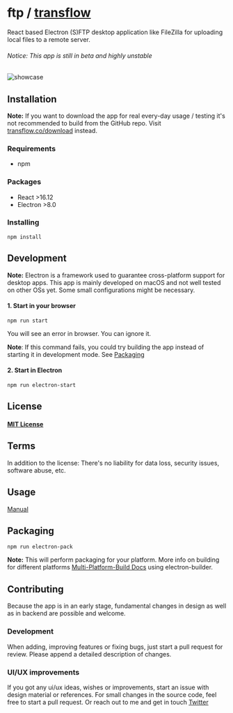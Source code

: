 # ftp / [transflow](https://transflow.co)

React based Electron (S)FTP desktop application like FileZilla for uploading local files to a remote server.

###### Notice: This app is still in beta and highly unstable

![showcase](https://cdn.transflow.co/static/42vkW/showcase.gif)

## Installation

**Note:** If you want to download the app for real every-day usage / testing it's not recommended to build from the GitHub repo. Visit [transflow.co/download](https://transflow.co/download) instead.

### Requirements

* npm

### Packages

* React >16.12
* Electron >8.0

### Installing

```
npm install
```

## Development

**Note:** Electron is a framework used to guarantee cross-platform support for desktop apps. This app is mainly developed on macOS and not well tested on other OSs yet. Some small configurations might be necessary.

#### 1. Start in your browser

```
npm run start
```

You will see an error in browser. You can ignore it.

**Note**: If this command fails, you could try building the app instead of starting it in development mode. See [Packaging](https://github.com/matthiaaas/ftp#packaging)

#### 2. Start in Electron

```
npm run electron-start
```

## License

#### [MIT License](https://github.com/matthiaaas/ftp/blob/master/LICENSE)

## Terms

In addition to the license: There's no liability for data loss, security issues, software abuse, etc.

## Usage

[Manual](https://github.com/matthiaaas/ftp/blob/master/MANUAL.md)

## Packaging

```
npm run electron-pack
```

**Note:** This will perform packaging for your platform. More info on building for different platforms [Multi-Platform-Build Docs](https://www.electron.build/multi-platform-build) using electron-builder.

## Contributing

Because the app is in an early stage, fundamental changes in design as well as in backend are possible and welcome.

### Development

When adding, improving features or fixing bugs, just start a pull request for review. Please append a detailed description of changes.

### UI/UX improvements

If you got any ui/ux ideas, wishes or improvements, start an issue with design material or references. For small changes in the source code, feel free to start a pull request.
Or reach out to me and get in touch [Twitter](https://twitter.com/matthiashalfmnn)
